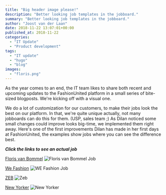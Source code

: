 ```yaml
---
title: "Big header image please!"
description: "Better looking job templates in the jobboard."
summary: "Better looking job templates in the jobboard."
author: "Joost van der Laan"
date: 2018-11-22 13:07:01+00:00
published_at: 2018-11-22
categories:
  - "IT Update"
  - "Product development"
tags:
  - "IT update"
  - "hugo"
  - "blog"
images:
  - "floris.png"
---
```


As the year comes to an end, the IT team likes to share both recent and upcoming
updates to the FashionUnited platform in a small series of bite-sized blogposts.
We're kicking off with a visual one.

We do a lot of customization for our customers, to make their jobs look the best
on our platform. In that, we're quite unique actually, not many jobboards can do
this for them. (USP, sales team ;) As Dilan noticed some small changes could
improve looks big-time, we implemented them right away. Here's one of the first
improvements Dilan has made in her first days at FashionUnited, the examples
show jobs where you can see the difference best.

_**Click the links to see an actual job**_

[Floris van Bommel](https://fashionunited.nl/modevacatures/assistent-storemanager-32-38-uur-batavia-stad-lelystad-1082715)
![Floris van Bommel Job][floris]

[We Fashion](https://fashionunited.nl/modevacatures/assistent-store-manager-utrecht-boven-vredenburgpassage-10-1074407)
![WE Fashion Job][we]

[ZEB](https://fashionunited.be/fashion-jobs/business-analyst-merchtem-1088832)
![Zeb][zeb]

[New Yorker](https://fashionunited.nl/modevacatures/parttime-winkelmedewerker-25-30-uur-apeldoorn-1089662)
![New Yorker][new-yorker]

[floris]: ./floris.png "Floris van Bommel Job"
[we]: ./we.png "We fashion Job"
[zeb]: ./zeb.png "Zeb Job"
[new-yorker]: ./newyorker.png "New Yorker Job"
